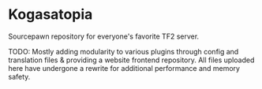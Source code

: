 # Kogasatopia
Sourcepawn repository for everyone's favorite TF2 server.

TODO: Mostly adding modularity to various plugins through config and translation files & providing a website frontend repository. All files uploaded here have undergone a rewrite for additional performance and memory safety.
